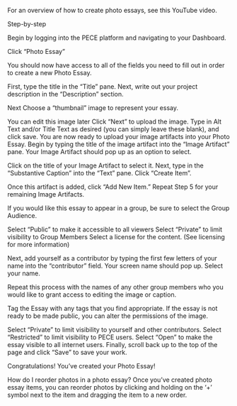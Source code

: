 
For an overview of how to create photo essays, see this YouTube video.

Step-by-step

Begin by logging into the PECE platform and navigating to your Dashboard. 

Click “Photo Essay”



You should now have access to all of the fields you need to fill out in order to create a new Photo Essay.

First, type the title in the “Title” pane.
Next, write out your project description in the “Description” section.

Next Choose a “thumbnail” image to represent your essay.

You can edit this image later
Click “Next” to upload the image. Type in Alt Text and/or Title Text as desired (you can simply leave these blank), and click save.
You are now ready to upload your image artifacts into your Photo Essay.
Begin by typing the title of the image artifact into the “Image Artifact” pane. Your Image Artifact should pop up as an option to select.

Click on the title of your Image Artifact to select it.
Next, type in the “Substantive Caption” into the “Text” pane.
Click “Create Item”.


Once this artifact is added, click “Add New Item.” Repeat Step 5 for your remaining Image Artifacts.



If you would like this essay to appear in a group, be sure to select the Group Audience.

Select “Public” to make it accessible to all viewers
Select “Private” to limit visibility to Group Members
Select a license for the content. (See licensing for more information)



Next, add yourself as a contributor by typing the first few letters of your name into the “contributor” field. Your screen name should pop up. Select your name.

Repeat this process with the names of any other group members who you would like to grant access to editing the image or caption.


Tag the Essay with any tags that you find appropriate.
If the essay is not ready to be made public, you can alter the permissions of the image.

Select “Private” to limit visibility to yourself and other contributors.
Select “Restricted” to limit visibility to PECE users.
Select “Open” to make the essay visible to all internet users.
Finally, scroll back up to the top of the page and click “Save” to save your work.



Congratulations! You’ve created your Photo Essay!

How do I reorder photos in a photo essay?
Once you’ve created photo essay items, you can reorder photos by clicking and holding on the ‘+’ symbol next to the item and dragging the item to a new order.